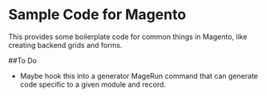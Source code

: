 Sample Code for Magento
=======================

This provides some boilerplate code for common things in Magento, like 
creating backend grids and forms.

##To Do

  - Maybe hook this into a generator MageRun command that can generate
    code specific to a given module and record.
